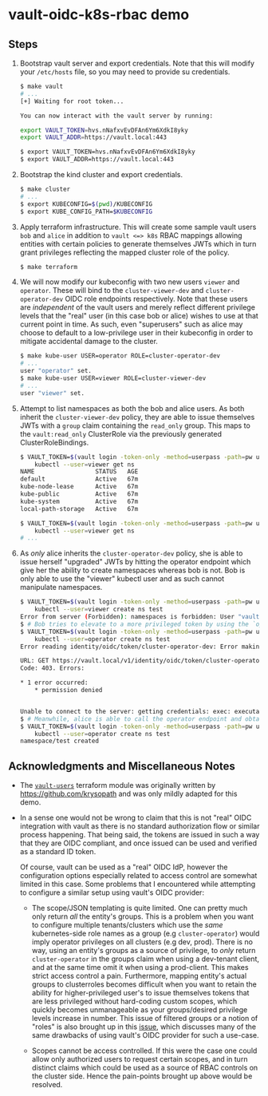 # vault-oidc-k8s-rbac demo

## Steps

1. Bootstrap vault server and export credentials. Note that this will modify
   your `/etc/hosts` file, so you may need to provide su credentials.

    ```bash
    $ make vault
    # ...
    [+] Waiting for root token...

    You can now interact with the vault server by running:

    export VAULT_TOKEN=hvs.nNafxvEvDFAn6Ym6XdkI8yky
    export VAULT_ADDR=https://vault.local:443

    $ export VAULT_TOKEN=hvs.nNafxvEvDFAn6Ym6XdkI8yky
    $ export VAULT_ADDR=https://vault.local:443
    ```

2. Bootstrap the kind cluster and export credentials.

    ```bash
    $ make cluster
    # ...
    $ export KUBECONFIG=$(pwd)/KUBECONFIG
    $ export KUBE_CONFIG_PATH=$KUBECONFIG
    ```

3. Apply terraform infrastructure. This will create some sample vault users
   `bob` and `alice` in addition to `vault <=> k8s` RBAC mappings allowing
   entities with certain policies to generate themselves JWTs which in turn
   grant privileges reflecting the mapped cluster role of the policy.

    ```bash
    $ make terraform
    ```

4. We will now modify our kubeconfig with two new users `viewer` and
   `operator`. These will bind to the `cluster-viewer-dev` and
   `cluster-operator-dev` OIDC role endpoints respectively. Note that these
   users are *independent* of the vault users and merely reflect different
   privilege levels that the "real" user (in this case bob or alice) wishes to
   use at that current point in time. As such, even "superusers" such as alice
   may choose to default to a low-privilege user in their kubeconfig in order
   to mitigate accidental damage to the cluster.

    ```bash
    $ make kube-user USER=operator ROLE=cluster-operator-dev
    # ...
    user "operator" set.
    $ make kube-user USER=viewer ROLE=cluster-viewer-dev
    # ...
    user "viewer" set.
    ```

5. Attempt to list namespaces as both the bob and alice users. As both inherit
   the `cluster-viewer-dev` policy, they are able to issue themselves JWTs with
   a `group` claim containing the `read_only` group. This maps to the
   `vault:read_only` ClusterRole via the previously generated
   ClusterRoleBindings.

    ```bash
    $ VAULT_TOKEN=$(vault login -token-only -method=userpass -path=pw username=alice password=password) \
        kubectl --user=viewer get ns
    NAME                 STATUS   AGE
    default              Active   67m
    kube-node-lease      Active   67m
    kube-public          Active   67m
    kube-system          Active   67m
    local-path-storage   Active   67m

    $ VAULT_TOKEN=$(vault login -token-only -method=userpass -path=pw username=bob password=password) \
        kubectl --user=viewer get ns
    # ...
    ```

6. As *only* alice inherits the `cluster-operator-dev` policy, she is able to
   issue herself "upgraded" JWTs by hitting the operator endpoint which give
   her the ability to create namespaces whereas bob is not. Bob is only able to
   use the "viewer" kubectl user and as such cannot manipulate namespaces.

    ```bash
    $ VAULT_TOKEN=$(vault login -token-only -method=userpass -path=pw username=bob password=password) \
        kubectl --user=viewer create ns test
    Error from server (Forbidden): namespaces is forbidden: User "vault:bob" cannot create resource "namespaces" in AP
    $ # Bob tries to elevate to a more privileged token by using the `operator` endpoint, but is missing the required vault-side policies to do so.
    $ VAULT_TOKEN=$(vault login -token-only -method=userpass -path=pw username=bob password=password) \
        kubectl --user=operator create ns test
    Error reading identity/oidc/token/cluster-operator-dev: Error making API request.

    URL: GET https://vault.local/v1/identity/oidc/token/cluster-operator-dev
    Code: 403. Errors:

    * 1 error occurred:
        * permission denied


    Unable to connect to the server: getting credentials: exec: executable bash failed with exit code 2
    $ # Meanwhile, alice is able to call the operator endpoint and obtain a token giving her the `vault:operator` ClusterRole, enabling her to create the namespace.
    $ VAULT_TOKEN=$(vault login -token-only -method=userpass -path=pw username=alice password=password) \
        kubectl --user=operator create ns test
    namespace/test created
    ```

## Acknowledgments and Miscellaneous Notes

- The [`vault-users`](./terraform/modules/vault-users) terraform module was
  originally written by https://github.com/krysopath and was only mildly
  adapted for this demo.

- In a sense one would not be wrong to claim that this is not "real" OIDC
  integration with vault as there is no standard authorization flow or similar
  process happening. That being said, the tokens are issued in such a way that
  they are OIDC compliant, and once issued can be used and verified as a
  standard ID token.

  Of course, vault can be used as a "real" OIDC IdP, however the configuration
  options especially related to access control are somewhat limited in this
  case. Some problems that I encountered while attempting to configure a
  similar setup using vault's OIDC provider:

    - The scope/JSON templating is quite limited. One can pretty much only
      return *all* the entity's groups. This is a problem when you want to
      configure multiple tenants/clusters which use the *same* kubernetes-side
      role names as a group (e.g `cluster-operator`) would imply operator
      privileges on all clusters (e.g dev, prod). There is no way, using an
      entity's groups as a source of privilege, to *only* return
      `cluster-operator` in the groups claim when using a dev-tenant client,
      and at the same time omit it when using a prod-client. This makes strict
      access control a pain. Furthermore, mapping entity's actual groups to
      clusterroles becomes difficult when you want to retain the ability for
      higher-privileged user's to issue themselves tokens that are less
      privileged without hard-coding custom scopes, which quickly becomes
      unmanageable as your groups/desired privilege levels increase in number.
      This issue of filtered groups or a notion of "roles" is also brought up
      in this [issue](https://github.com/hashicorp/vault/issues/14986), which
      discusses many of the same drawbacks of using vault's OIDC provider for
      such a use-case.

    - Scopes cannot be access controlled. If this were the case one could allow
      only authorized users to request certain scopes, and in turn distinct
      claims which could be used as a source of RBAC controls on the cluster
      side. Hence the pain-points brought up above would be resolved.
